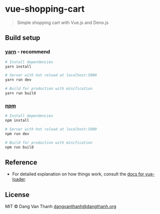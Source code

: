 # vue-shopping-cart

> Simple shopping cart with Vue.js and Deno.js

## Build setup

### [yarn](https://yarnpkg.com) - recommend
``` bash
# Install dependencies
yarn install

# Server with hot reload at localhost:5000
yarn run dev

# Build for production with minification
yarn run build
```

### [npm](https://www.npmjs.com/)
``` bash
# Install dependencies
npm install

# Server with hot reload at localhost:5000
npm run dev

# Build for production with minification
npm run build
```

## Reference

- For detailed explanation on how things work, consult the [docs for vue-loader](http://vuejs.github.io/vue-loader).

## License

MIT © Dang Van Thanh <dangvanthanh@dangthanh.org>
